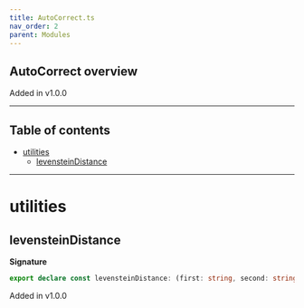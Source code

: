 ```yaml
---
title: AutoCorrect.ts
nav_order: 2
parent: Modules
---
```


## AutoCorrect overview

Added in v1.0.0

---

<h2 class="text-delta">Table of contents</h2>

- [utilities](#utilities)
  - [levensteinDistance](#levensteindistance)

---

# utilities

## levensteinDistance

**Signature**

```ts
export declare const levensteinDistance: (first: string, second: string, config: any) => number
```

Added in v1.0.0
